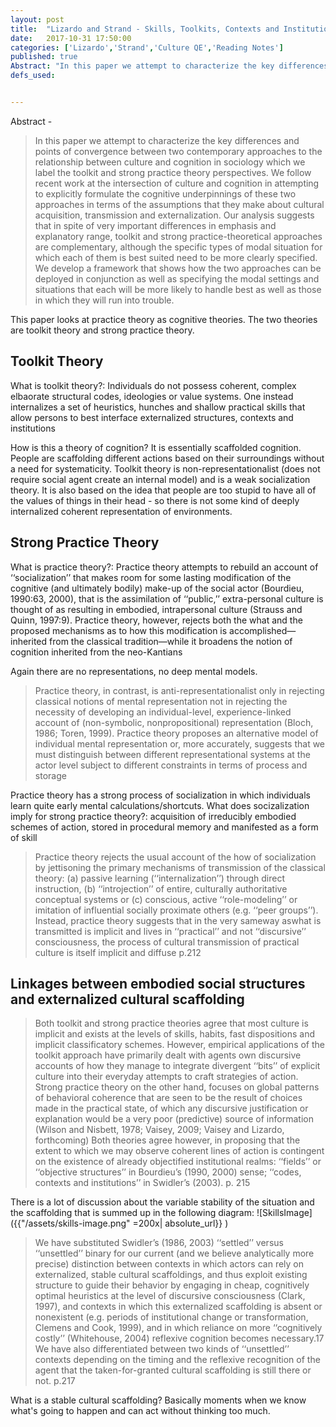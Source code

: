 ```yaml
---
layout: post
title:  "Lizardo and Strand - Skills, Toolkits, Contexts and Institutions"
date:   2017-10-31 17:50:00
categories: ['Lizardo','Strand','Culture QE','Reading Notes']
published: true
Abstract: "In this paper we attempt to characterize the key differences and points of convergence between two contemporary approaches to the relationship between culture and cognition in sociology which we label the toolkit and strong practice theory perspectives. We follow recent work at the intersection of culture and cognition in attempting to explicitly formulate the cognitive underpinnings of these two approaches in terms of the assumptions that they make about cultural acquisition, transmission and externalization. Our analysis suggests that in spite of very important differences in emphasis and explanatory range, toolkit and strong practice-theoretical approaches are complementary, although the specific types of modal situation for which each of them is best suited need to be more clearly specified. We develop a framework that shows how the two approaches can be deployed in conjunction as well as specifying the modal settings and situations that each will be more likely to handle best as well as those in which they will run into trouble."
defs_used:


---
```


Abstract -
>In this paper we attempt to characterize the key differences and points of convergence between two contemporary approaches to the relationship between culture and cognition in sociology which we label the toolkit and strong practice theory perspectives. We follow recent work at the intersection of culture and cognition in attempting to explicitly formulate the cognitive underpinnings of these two approaches in terms of the assumptions that they make about cultural acquisition, transmission and externalization. Our analysis suggests that in spite of very important differences in emphasis and explanatory range, toolkit and strong practice-theoretical approaches are complementary, although the specific types of modal situation for which each of them is best suited need to be more clearly specified. We develop a framework that shows how the two approaches can be deployed in conjunction as well as specifying the modal settings and situations that each will be more likely to handle best as well as those in which they will run into trouble.

This paper looks at practice theory as cognitive theories. The two theories are toolkit theory and strong practice theory.

## Toolkit Theory
<def>What is toolkit theory?: Individuals do not possess coherent, complex elbaorate structural codes, ideologies or value systems. One instead internalizes a set of heuristics, hunches and shallow practical skills that allow persons to best interface externalized structures, contexts and institutions</def>

How is this a theory of cognition? It is essentially scaffolded cognition. People are scaffolding different actions based on their surroundings without a need for systematicity. Toolkit theory is non-representationalist (does not require social agent create an internal model) and is a weak socialization theory. It is also based on the idea that people are too stupid to have all of the values of things in their head - so there is not some kind of deeply internalized coherent representation of environments.

## Strong Practice Theory
<def>What is practice theory?: Practice theory attempts to rebuild an account of ‘‘socialization’’ that makes room for some lasting modification of the cognitive (and ultimately bodily) make-up of the social actor (Bourdieu, 1990:63, 2000), that is the assimilation of ‘‘public,’’ extra-personal culture is thought of as resulting in embodied, intrapersonal culture (Strauss and Quinn, 1997:9). Practice theory, however, rejects both the what and the proposed mechanisms as to how this modification is accomplished—inherited from the classical tradition—while it broadens the notion of cognition inherited from the neo-Kantians</def>

Again there are no representations, no deep mental models.
>Practice theory, in contrast, is anti-representationalist
only in rejecting classical notions of mental representation not in rejecting the
necessity of developing an individual-level, experience-linked account of (non-symbolic, nonpropositional) representation (Bloch, 1986; Toren, 1999). Practice theory proposes an
alternative model of individual mental representation or, more accurately, suggests that we
must distinguish between different representational systems at the actor level subject to
different constraints in terms of process and storage

Practice theory has a strong process of socialization in which individuals learn quite early mental calculations/shortcuts.
<def>What does socizalization imply for strong practice theory?: acquisition of irreducibly embodied schemes of action, stored in procedural memory and manifested as a form of skill </def>

>Practice theory rejects the usual account of the how of socialization by jettisoning the primary mechanisms of transmission of the classical theory: (a) passive learning (‘‘internalization’’) through direct instruction, (b) ‘‘introjection’’ of entire, culturally authoritative conceptual systems or (c) conscious, active ‘‘role-modeling’’ or imitation of influential socially proximate others (e.g. ‘‘peer groups’’). Instead, practice theory suggests that in the very sameway aswhat is transmitted is implicit and lives in ‘‘practical’’ and not ‘‘discursive’’ consciousness, the process of cultural transmission of practical culture is itself implicit and diffuse p.212

## Linkages between embodied social structures and externalized cultural scaffolding

>Both toolkit and strong practice theories agree that most
culture is implicit and exists at the levels of skills, habits, fast dispositions and implicit
classificatory schemes. However, empirical applications of the toolkit approach have primarily
dealt with agents own discursive accounts of how they manage to integrate divergent ‘‘bits’’ of
explicit culture into their everyday attempts to craft strategies of action. Strong practice theory on
the other hand, focuses on global patterns of behavioral coherence that are seen to be the result of
choices made in the practical state, of which any discursive justification or explanation would be
a very poor (predictive) source of information (Wilson and Nisbett, 1978; Vaisey, 2009; Vaisey
and Lizardo, forthcoming) Both theories agree however, in proposing that the extent to which we
may observe coherent lines of action is contingent on the existence of already objectified
institutional realms: ‘‘fields’’ or ‘‘objective structures’’ in Bourdieu’s (1990, 2000) sense;
‘‘codes, contexts and institutions’’ in Swidler’s (2003). p. 215

There is a lot of discussion about the variable stability  of the situation and the scaffolding that is summed up in the following diagram:
![SkillsImage]({{"/assets/skills-image.png" =200x| absolute_url}} )


>We have substituted Swidler’s (1986, 2003) ‘‘settled’’ versus ‘‘unsettled’’ binary for our
current (and we believe analytically more precise) distinction between contexts in which actors
can rely on externalized, stable cultural scaffoldings, and thus exploit existing structure to guide
their behavior by engaging in cheap, cognitively optimal heuristics at the level of discursive
consciousness (Clark, 1997), and contexts in which this externalized scaffolding is absent or nonexistent
(e.g. periods of institutional change or transformation, Clemens and Cook, 1999), and in
which reliance on more ‘‘cognitively costly’’ (Whitehouse, 2004) reflexive cognition becomes
necessary.17 We have also differentiated between two kinds of ‘‘unsettled’’ contexts depending
on the timing and the reflexive recognition of the agent that the taken-for-granted cultural
scaffolding is still there or not. p.217

What is a stable cultural scaffolding? Basically moments when we know what's going to happen and can act without thinking too much. 
